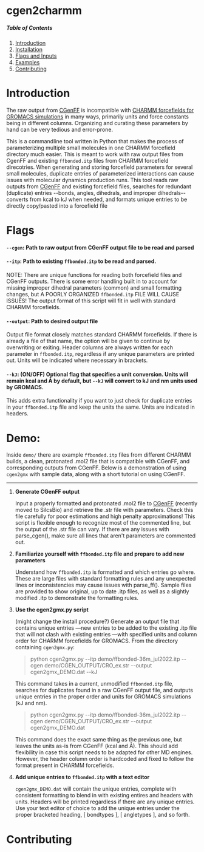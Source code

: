 # cgen2charmm

##### Table of Contents  
1. [Introduction](#headers)
2. [Installation](#headers)
3. [Flags and Inputs](#headers)
4. [Examples](#headers)
5. [Contributing](#headers)

# Introduction
The raw output from [CGenFF](https://cgenff.com/) is incompatible with [CHARMM forcefields for GROMACS simulations](https://www.ncbi.nlm.nih.gov/pmc/articles/PMC5199616/) in many ways, primarily units and force constants being in different columns. Organizing and curating these parameters by hand can be very tedious and error-prone.<br />

This is a commandline tool written in Python that makes the process of parameterizing multiple small molecules in one CHARMM forcefield directory much easier. This is meant to work with raw output files from CgenFF and existing `ffbonded.itp` files from CHARMM forcefield direcotries. 
When generating and storing forcefield parameters for several small molecules, duplicate entries of parameterized interactions can cause issues with molecular dynamics production runs. This tool reads raw outputs from [CGenFF](https://cgenff.com/) and existing forcefield files, searches for redundant (duplicate) entries  --bonds, angles, dihedrals, and improper dihedrals-- converts from kcal to kJ when needed, and formats unique entries to be directly copy/pasted into a forcefield file

# Flags 
 #### `--cgen`: **Path to raw output from CGenFF output file to be read and parsed** 
 #### `--itp`: **Path to existing `ffbonded.itp` to be read and parsed.** 
NOTE: There are unique functions for reading both forcefield files and CGenFF outputs. There is some error handling built in to account for missing improper dihedral parameters (common) and small formatting changes, but A POORLY ORGANIZED `ffbonded.itp` FILE WILL CAUSE ISSUES! The output format of this script will fit in well with standard CHARMM forcefields. 
 #### `--output`: **Path to desired output file** 
Output file format closely matches standard CHARMM forcefields. If there is already a file of that name, the option will be given to continue by overwriting or exiting. Header columns are always written for each parameter in `ffbonded.itp`, regardless if any unique parameters are printed out. Units will be indicated where necessary in brackets. 
  <br />
 #### `--kJ`: (ON/OFF) Optional flag that specifies a unit conversion. Units will remain kcal and Å by default, but `--kJ` will convert to kJ and nm units used by GROMACS.
 This adds extra functionality if you want to just check for duplicate entries in your `ffbonded.itp` file and keep the units the same. Units are indicated in headers. 
# Demo: 
  Inside `demo/` there are example `ffbonded.itp` files from different CHARMM builds, a clean, protonated .mol2 file that is compatible with CGenFF, and corresponding outputs from CGenFF. Below is a demonstration of using `cgen2gmx` with sample data, along with a short tutorial on using CGenFF. 

------------------------------------------------------------------------------------------------------------------------------
1. **Generate CGenFF output**
 
   Input a properly formatted and protonated .mol2 file to [CGenFF](https://cgenff.com/) (recently moved to SilcsBio) and retrieve the .str file with parameters. Check this file carefully for poor estimations and high penalty approximations! This script is flexible enough to recognize most of the commented line, but the output of the .str file can vary. If there are any issues with parse_cgen(), make sure all lines that aren't parameters are commented out. 

2. **Familiarize yourself with `ffbonded.itp` file and prepare to add new parameters**

    Understand how `ffbonded.itp` is formatted and which entries go where. These are large files with standard formatting rules and any unexpected lines or inconsistencies may cause issues with parse_ff(). Sample files are provided to show original, up to date .itp files, as well as a slightly modified .itp to demonstrate the formatting rules.

4. **Use the cgen2gmx.py script**
   
   (might change the install procedure?)
   Generate an output file that contains unique entries —new entries to be added to the existing .itp file that will not clash with existing entries —with specified units and column order for CHARMM forcefields for GROMACS.
   From the directory containing `cgen2gmx.py`:
   > python cgen2gmx.py --itp demo/ffbonded-36m_jul2022.itp --cgen demo/CGEN_OUTPUT/CRO_ex.str --output cgen2gmx_DEMO.dat --kJ

   This command takes in a current, unmodified `ffbonded.itp` file, searches for duplicates found in a raw CGenFF output file, and outputs unique entries in the proper order and units for GROMACS simulations (kJ and nm).
   > python cgen2gmx.py --itp demo/ffbonded-36m_jul2022.itp --cgen demo/CGEN_OUTPUT/CRO_ex.str --output cgen2gmx_DEMO.dat

   This command does the exact same thing as the previous one, but leaves the units as-is from CGenFF (kcal and Å). This should add flexibility in case this script needs to be adapted for other MD engines. However, the header column order is hardcoded and fixed to follow the format present in CHARMM forcefields.

5. **Add unique entries to `ffbonded.itp` with a text editor**

   `cgen2gmx_DEMO.dat` will contain the unique entries, complete with consistent formatting to blend in with existing entires and headers with units. Headers will be printed regardless if there are any unique entries. Use your text editor of choice to add the unique entries under the proper bracketed heading, [ bondtypes ], [ angletypes ], and so forth.  



# Contributing



